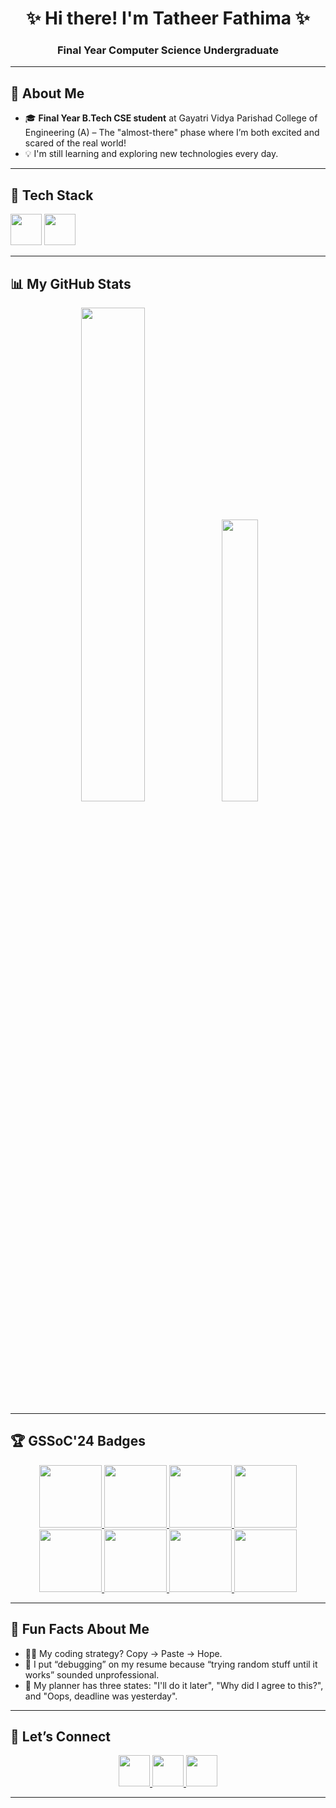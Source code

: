 <h1 align="center">✨ Hi there! I'm Tatheer Fathima ✨ </h1>
<h3 align="center">Final Year Computer Science Undergraduate</h3>

---

## 🔮 About Me
 

- 🎓 **Final Year B.Tech CSE student** at Gayatri Vidya Parishad College of Engineering (A) – The "almost-there" phase where I’m both excited and scared of the real world!
- 💡 I'm still learning and exploring new technologies every day.  

---

## 📱 Tech Stack

<p align="left">
  <img src="https://skillicons.dev/icons?i=html,css,js,react,nodejs,express,mongodb,git,github" height="50" />
  <img src="https://skillicons.dev/icons?i=java,c,cpp,tailwindcss,bootstrap,firebase,vscode,postman,figma" height="50" />
</p>

---

## 📊 My GitHub Stats  

<p align="center">
  <img src="https://github-readme-stats.vercel.app/api?username=tatheer-fathima&show_icons=true&theme=radical" width="45%" />
  <img src="https://github-readme-stats.vercel.app/api/top-langs/?username=tatheer-fathima&layout=compact&theme=radical" width="34%" />
</p>

---


## 🏆 GSSoC'24 Badges

<p align="center">
  <a href="https://gssoc.girlscript.tech/leaderboard?year=2024&username=your-github-username" target="_blank">
    <img src="https://raw.githubusercontent.com/GSSoC24/Postman-Challenge/main/docs/assets/Postman%20White.png" width="100px" height="100px" />
    <img src="https://raw.githubusercontent.com/GSSoC24/Postman-Challenge/main/docs/assets/1.png" width="100px" height="100px" />
    <img src="https://raw.githubusercontent.com/GSSoC24/Postman-Challenge/main/docs/assets/2.png" width="100px" height="100px" />
    <img src="https://raw.githubusercontent.com/GSSoC24/Postman-Challenge/main/docs/assets/3.png" width="100px" height="100px" />
    <img src="https://raw.githubusercontent.com/GSSoC24/Postman-Challenge/main/docs/assets/4.png" width="100px" height="100px" />
    <img src="https://raw.githubusercontent.com/GSSoC24/Postman-Challenge/main/docs/assets/5.png" width="100px" height="100px" />
    <img src="https://raw.githubusercontent.com/GSSoC24/Postman-Challenge/main/docs/assets/6.png" width="100px" height="100px" />
    <img src="https://raw.githubusercontent.com/GSSoC24/Postman-Challenge/main/docs/assets/7.png" width="100px" height="100px" />
  </a>
</p>

---

## 🤡 Fun Facts About Me

- 🕵️‍♂️ My coding strategy? Copy → Paste → Hope.
- 🤷 I put “debugging” on my resume because “trying random stuff until it works” sounded unprofessional.
- 📅 My planner has three states: "I'll do it later", "Why did I agree to this?", and "Oops, deadline was yesterday".
  
---
## 💬 Let’s Connect

<p align="center">
  <a href="https://linkedin.com/in/tatheer-fathima-5ba16b275" target="_blank">
    <img src="https://skillicons.dev/icons?i=linkedin" height="50" />
  </a>
  <a href="mailto:tatheerfathima2004@gmail.com">
    <img src="https://skillicons.dev/icons?i=gmail" height="50" />
  </a>
  <a href="https://github.com/tatheer-fathima" target="_blank">
    <img src="https://skillicons.dev/icons?i=github" height="50" />
  </a>
</p>



---
